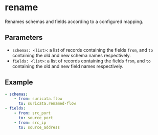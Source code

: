 # rename

Renames schemas and fields according to a configured mapping.

## Parameters

- `schemas: <list>`: a list of records containing the fields `from`, and `to`
  containing the old and new schema names respectively.
- `fields: <list>`: a list of records containing the fields `from`, and `to`
  containing the old and new field names respectively.

## Example

```yaml
- schemas:
    - from: suricata.flow
      to: suricata.renamed-flow
- fields:
    - from: src_port
      to: source_port
    - from: src_ip
      to: source_address
```
